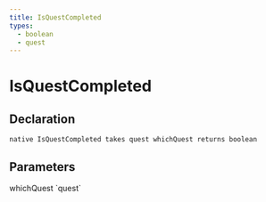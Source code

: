 ```yaml
---
title: IsQuestCompleted
types:
  - boolean
  - quest
---
```


# IsQuestCompleted

## Declaration

```
native IsQuestCompleted takes quest whichQuest returns boolean
```

## Parameters
<dl>
  <dt>whichQuest `quest`</dt>
  <dd></dd>
</dl>